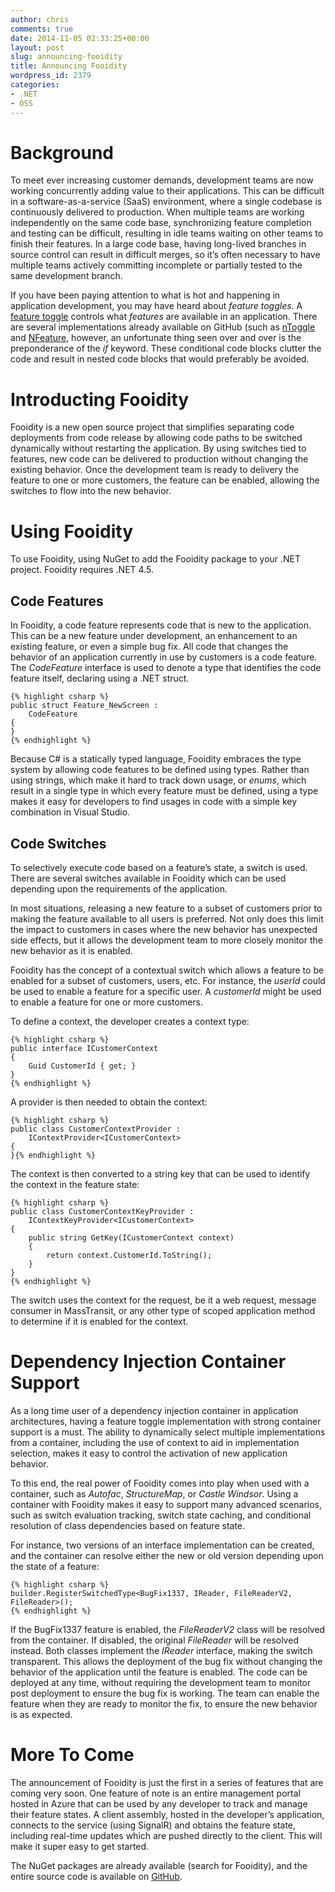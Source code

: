 ```yaml
---
author: chris
comments: true
date: 2014-11-05 02:33:25+00:00
layout: post
slug: announcing-fooidity
title: Announcing Fooidity
wordpress_id: 2379
categories:
- .NET
- OSS
---
```


# Background





To meet ever increasing customer demands, development teams are now working concurrently adding value to their applications. This can be difficult in a software-as-a-service (SaaS) environment, where a single codebase is continuously delivered to production. When multiple teams are working independently on the same code base, synchronizing feature completion and testing can be difficult, resulting in idle teams waiting on other teams to finish their features. In a large code base, having long-lived branches in source control can result in difficult merges, so it’s often necessary to have multiple teams actively committing incomplete or partially tested to the same development branch.





If you have been paying attention to what is hot and happening in application development, you may have heard about _feature toggles_. A [feature toggle](http://martinfowler.com/bliki/FeatureToggle.html) controls what _features_ are available in an application. There are several implementations already available on GitHub (such as [nToggle](https://github.com/SteveMoyer/nToggle) and [NFeature](https://github.com/benaston/NFeature), however, an unfortunate thing seen over and over is the preponderance of the _if_ keyword. These conditional code blocks clutter the code and result in nested code blocks that would preferably be avoided.





# Introducting Fooidity





Fooidity is a new open source project that simplifies separating code deployments from code release by allowing code paths to be switched dynamically without restarting the application. By using switches tied to features, new code can be delivered to production without changing the existing behavior. Once the development team is ready to delivery the feature to one or more customers, the feature can be enabled, allowing the switches to flow into the new behavior.





# Using Fooidity





To use Fooidity, using NuGet to add the Fooidity package to your .NET project. Fooidity requires .NET 4.5.





## Code Features





In Fooidity, a code feature represents code that is new to the application. This can be a new feature under development, an enhancement to an existing feature, or even a simple bug fix. All code that changes the behavior of an application currently in use by customers is a code feature. The _CodeFeature_ interface is used to denote a type that identifies the code feature itself, declaring using a .NET struct.




    
    {% highlight csharp %}
    public struct Feature_NewScreen :
        CodeFeature
    {
    }
    {% endhighlight %}





Because C# is a statically typed language, Fooidity embraces the type system by allowing code features to be defined using types. Rather than using strings, which make it hard to track down usage, or _enums_, which result in a single type in which every feature must be defined, using a type makes it easy for developers to find usages in code with a simple key combination in Visual Studio.    





## Code Switches





To selectively execute code based on a feature’s state, a switch is used. There are several switches available in Fooidity which can be used depending upon the requirements of the application.





In most situations, releasing a new feature to a subset of customers prior to making the feature available to all users is preferred. Not only does this limit the impact to customers in cases where the new behavior has unexpected side effects, but it allows the development team to more closely monitor the new behavior as it is enabled.





Fooidity has the concept of a contextual switch which allows a feature to be enabled for a subset of customers, users, etc. For instance, the _userId_ could be used to enable a feature for a specific user. A _customerId_ might be used to enable a feature for one or more customers.





To define a context, the developer creates a context type:




    
    {% highlight csharp %}
    public interface ICustomerContext
    {
        Guid CustomerId { get; }
    }
    {% endhighlight %}





A provider is then needed to obtain the context:




    
    {% highlight csharp %}
    public class CustomerContextProvider :
        IContextProvider<ICustomerContext>
    {
    }{% endhighlight %}





The context is then converted to a string key that can be used to identify the context in the feature state:




    
    {% highlight csharp %}
    public class CustomerContextKeyProvider :
        IContextKeyProvider<ICustomerContext>
    {
        public string GetKey(ICustomerContext context)
        {
            return context.CustomerId.ToString();
        }
    }
    {% endhighlight %}





The switch uses the context for the request, be it a web request, message consumer in MassTransit, or any other type of scoped application method to determine if it is enabled for the context.





# Dependency Injection Container Support





As a long time user of a dependency injection container in application architectures, having a feature toggle implementation with strong container support is a must. The ability to dynamically select multiple implementations from a container, including the use of context to aid in implementation selection, makes it easy to control the activation of new application behavior.





To this end, the real power of Fooidity comes into play when used with a container, such as _Autofac_, _StructureMap_, or _Castle Windsor_. Using a container with Fooidity makes it easy to support many advanced scenarios, such as switch evaluation tracking, switch state caching, and conditional resolution of class dependencies based on feature state.





For instance, two versions of an interface implementation can be created, and the container can resolve either the new or old version depending upon the state of a feature:




    
    {% highlight csharp %}
    builder.RegisterSwitchedType<BugFix1337, IReader, FileReaderV2, FileReader>();
    {% endhighlight %}





If the BugFix1337 feature is enabled, the _FileReaderV2_ class will be resolved from the container. If disabled, the original _FileReader_ will be resolved instead. Both classes implement the _IReader_ interface, making the switch transparent. This allows the deployment of the bug fix without changing the behavior of the application until the feature is enabled. The code can be deployed at any time, without requiring the development team to monitor post deployment to ensure the bug fix is working. The team can enable the feature when they are ready to monitor the fix, to ensure the new behavior is as expected. 





# More To Come





The announcement of Fooidity is just the first in a series of features that are coming very soon. One feature of note is an entire management portal hosted in Azure that can be used by any developer to track and manage their feature states. A client assembly, hosted in the developer’s application, connects to the service (using SignalR) and obtains the feature state, including real-time updates which are pushed directly to the client. This will make it super easy to get started.





The NuGet packages are already available (search for Fooidity), and the entire source code is available on [GitHub](https://github.com/phatboyg/Fooidity).
